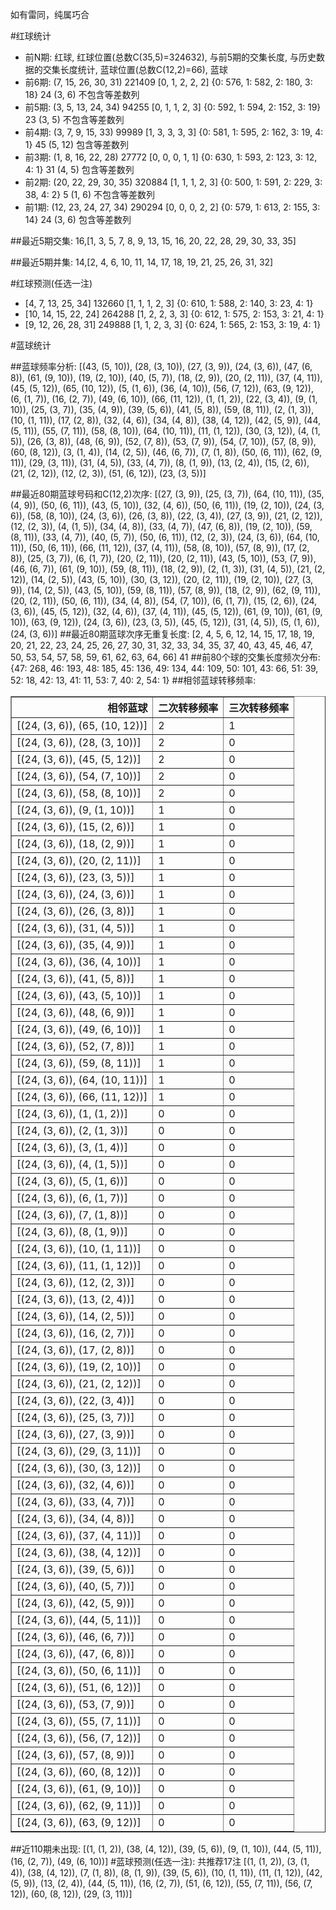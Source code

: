<!-- 
.. title: 大乐透16041期(2016-04-11)数据分析报告
.. slug: dlott-16041-2016-04-11-report
.. date: 2016-04-12 08:00:00 UTC+08:00
.. tags: Lottery
.. link: 
.. description: 
.. type: text
-->

如有雷同，纯属巧合

<!-- TEASER_END-->

#红球统计

- 前N期: 红球, 红球位置(总数C(35,5)=324632), 与前5期的交集长度, 与历史数据的交集长度统计, 蓝球位置(总数C(12,2)=66), 蓝球
- 前6期: (7, 15, 26, 30, 31) 221409 [0, 1, 2, 2, 2] {0: 576, 1: 582, 2: 180, 3: 18} 24 (3, 6) 不包含等差数列
- 前5期: (3, 5, 13, 24, 34) 94255 [0, 1, 1, 2, 3] {0: 592, 1: 594, 2: 152, 3: 19} 23 (3, 5) 不包含等差数列
- 前4期: (3, 7, 9, 15, 33) 99989 [1, 3, 3, 3, 3] {0: 581, 1: 595, 2: 162, 3: 19, 4: 1} 45 (5, 12) 包含等差数列
- 前3期: (1, 8, 16, 22, 28) 27772 [0, 0, 0, 1, 1] {0: 630, 1: 593, 2: 123, 3: 12, 4: 1} 31 (4, 5) 包含等差数列
- 前2期: (20, 22, 29, 30, 35) 320884 [1, 1, 1, 2, 3] {0: 500, 1: 591, 2: 229, 3: 38, 4: 2} 5 (1, 6) 不包含等差数列
- 前1期: (12, 23, 24, 27, 34) 290294 [0, 0, 0, 2, 2] {0: 579, 1: 613, 2: 155, 3: 14} 24 (3, 6) 包含等差数列

##最近5期交集:
16,[1, 3, 5, 7, 8, 9, 13, 15, 16, 20, 22, 28, 29, 30, 33, 35]

##最近5期并集:
14,[2, 4, 6, 10, 11, 14, 17, 18, 19, 21, 25, 26, 31, 32]

#红球预测(任选一注)

- [4, 7, 13, 25, 34] 132660 [1, 1, 1, 2, 3] {0: 610, 1: 588, 2: 140, 3: 23, 4: 1}
- [10, 14, 15, 22, 24] 264288 [1, 2, 2, 3, 3] {0: 612, 1: 575, 2: 153, 3: 21, 4: 1}
- [9, 12, 26, 28, 31] 249888 [1, 1, 2, 3, 3] {0: 624, 1: 565, 2: 153, 3: 19, 4: 1}

#蓝球统计

##蓝球频率分析:
[(43, (5, 10)), (28, (3, 10)), (27, (3, 9)), (24, (3, 6)), (47, (6, 8)), (61, (9, 10)), (19, (2, 10)), (40, (5, 7)), (18, (2, 9)), (20, (2, 11)), (37, (4, 11)), (45, (5, 12)), (65, (10, 12)), (5, (1, 6)), (36, (4, 10)), (56, (7, 12)), (63, (9, 12)), (6, (1, 7)), (16, (2, 7)), (49, (6, 10)), (66, (11, 12)), (1, (1, 2)), (22, (3, 4)), (9, (1, 10)), (25, (3, 7)), (35, (4, 9)), (39, (5, 6)), (41, (5, 8)), (59, (8, 11)), (2, (1, 3)), (10, (1, 11)), (17, (2, 8)), (32, (4, 6)), (34, (4, 8)), (38, (4, 12)), (42, (5, 9)), (44, (5, 11)), (55, (7, 11)), (58, (8, 10)), (64, (10, 11)), (11, (1, 12)), (30, (3, 12)), (4, (1, 5)), (26, (3, 8)), (48, (6, 9)), (52, (7, 8)), (53, (7, 9)), (54, (7, 10)), (57, (8, 9)), (60, (8, 12)), (3, (1, 4)), (14, (2, 5)), (46, (6, 7)), (7, (1, 8)), (50, (6, 11)), (62, (9, 11)), (29, (3, 11)), (31, (4, 5)), (33, (4, 7)), (8, (1, 9)), (13, (2, 4)), (15, (2, 6)), (21, (2, 12)), (12, (2, 3)), (51, (6, 12)), (23, (3, 5))]

##最近80期蓝球号码和C(12,2)次序:
 [(27, (3, 9)), (25, (3, 7)), (64, (10, 11)), (35, (4, 9)), (50, (6, 11)), (43, (5, 10)), (32, (4, 6)), (50, (6, 11)), (19, (2, 10)), (24, (3, 6)), (58, (8, 10)), (24, (3, 6)), (26, (3, 8)), (22, (3, 4)), (27, (3, 9)), (21, (2, 12)), (12, (2, 3)), (4, (1, 5)), (34, (4, 8)), (33, (4, 7)), (47, (6, 8)), (19, (2, 10)), (59, (8, 11)), (33, (4, 7)), (40, (5, 7)), (50, (6, 11)), (12, (2, 3)), (24, (3, 6)), (64, (10, 11)), (50, (6, 11)), (66, (11, 12)), (37, (4, 11)), (58, (8, 10)), (57, (8, 9)), (17, (2, 8)), (25, (3, 7)), (6, (1, 7)), (20, (2, 11)), (20, (2, 11)), (43, (5, 10)), (53, (7, 9)), (46, (6, 7)), (61, (9, 10)), (59, (8, 11)), (18, (2, 9)), (2, (1, 3)), (31, (4, 5)), (21, (2, 12)), (14, (2, 5)), (43, (5, 10)), (30, (3, 12)), (20, (2, 11)), (19, (2, 10)), (27, (3, 9)), (14, (2, 5)), (43, (5, 10)), (59, (8, 11)), (57, (8, 9)), (18, (2, 9)), (62, (9, 11)), (20, (2, 11)), (50, (6, 11)), (34, (4, 8)), (54, (7, 10)), (6, (1, 7)), (15, (2, 6)), (24, (3, 6)), (45, (5, 12)), (32, (4, 6)), (37, (4, 11)), (45, (5, 12)), (61, (9, 10)), (61, (9, 10)), (63, (9, 12)), (24, (3, 6)), (23, (3, 5)), (45, (5, 12)), (31, (4, 5)), (5, (1, 6)), (24, (3, 6))]
##最近80期蓝球次序无重复长度:
 [2, 4, 5, 6, 12, 14, 15, 17, 18, 19, 20, 21, 22, 23, 24, 25, 26, 27, 30, 31, 32, 33, 34, 35, 37, 40, 43, 45, 46, 47, 50, 53, 54, 57, 58, 59, 61, 62, 63, 64, 66] 41
##前80个球的交集长度频次分布:
{47: 268, 46: 193, 48: 185, 45: 136, 49: 134, 44: 109, 50: 101, 43: 66, 51: 39, 52: 18, 42: 13, 41: 11, 53: 7, 40: 2, 54: 1}
##相邻蓝球转移频率:
 <table border="1" class="table table-striped dataframe">
  <thead>
    <tr style="text-align: right;">
      <th>相邻蓝球</th>
      <th>二次转移频率</th>
      <th>三次转移频率</th>
    </tr>
  </thead>
  <tbody>
    <tr>
      <td>[(24, (3, 6)), (65, (10, 12))]</td>
      <td>2</td>
      <td>1</td>
    </tr>
    <tr>
      <td>[(24, (3, 6)), (28, (3, 10))]</td>
      <td>2</td>
      <td>0</td>
    </tr>
    <tr>
      <td>[(24, (3, 6)), (45, (5, 12))]</td>
      <td>2</td>
      <td>0</td>
    </tr>
    <tr>
      <td>[(24, (3, 6)), (54, (7, 10))]</td>
      <td>2</td>
      <td>0</td>
    </tr>
    <tr>
      <td>[(24, (3, 6)), (58, (8, 10))]</td>
      <td>2</td>
      <td>0</td>
    </tr>
    <tr>
      <td>[(24, (3, 6)), (9, (1, 10))]</td>
      <td>1</td>
      <td>0</td>
    </tr>
    <tr>
      <td>[(24, (3, 6)), (15, (2, 6))]</td>
      <td>1</td>
      <td>0</td>
    </tr>
    <tr>
      <td>[(24, (3, 6)), (18, (2, 9))]</td>
      <td>1</td>
      <td>0</td>
    </tr>
    <tr>
      <td>[(24, (3, 6)), (20, (2, 11))]</td>
      <td>1</td>
      <td>0</td>
    </tr>
    <tr>
      <td>[(24, (3, 6)), (23, (3, 5))]</td>
      <td>1</td>
      <td>0</td>
    </tr>
    <tr>
      <td>[(24, (3, 6)), (24, (3, 6))]</td>
      <td>1</td>
      <td>0</td>
    </tr>
    <tr>
      <td>[(24, (3, 6)), (26, (3, 8))]</td>
      <td>1</td>
      <td>0</td>
    </tr>
    <tr>
      <td>[(24, (3, 6)), (31, (4, 5))]</td>
      <td>1</td>
      <td>0</td>
    </tr>
    <tr>
      <td>[(24, (3, 6)), (35, (4, 9))]</td>
      <td>1</td>
      <td>0</td>
    </tr>
    <tr>
      <td>[(24, (3, 6)), (36, (4, 10))]</td>
      <td>1</td>
      <td>0</td>
    </tr>
    <tr>
      <td>[(24, (3, 6)), (41, (5, 8))]</td>
      <td>1</td>
      <td>0</td>
    </tr>
    <tr>
      <td>[(24, (3, 6)), (43, (5, 10))]</td>
      <td>1</td>
      <td>0</td>
    </tr>
    <tr>
      <td>[(24, (3, 6)), (48, (6, 9))]</td>
      <td>1</td>
      <td>0</td>
    </tr>
    <tr>
      <td>[(24, (3, 6)), (49, (6, 10))]</td>
      <td>1</td>
      <td>0</td>
    </tr>
    <tr>
      <td>[(24, (3, 6)), (52, (7, 8))]</td>
      <td>1</td>
      <td>0</td>
    </tr>
    <tr>
      <td>[(24, (3, 6)), (59, (8, 11))]</td>
      <td>1</td>
      <td>0</td>
    </tr>
    <tr>
      <td>[(24, (3, 6)), (64, (10, 11))]</td>
      <td>1</td>
      <td>0</td>
    </tr>
    <tr>
      <td>[(24, (3, 6)), (66, (11, 12))]</td>
      <td>1</td>
      <td>0</td>
    </tr>
    <tr>
      <td>[(24, (3, 6)), (1, (1, 2))]</td>
      <td>0</td>
      <td>0</td>
    </tr>
    <tr>
      <td>[(24, (3, 6)), (2, (1, 3))]</td>
      <td>0</td>
      <td>0</td>
    </tr>
    <tr>
      <td>[(24, (3, 6)), (3, (1, 4))]</td>
      <td>0</td>
      <td>0</td>
    </tr>
    <tr>
      <td>[(24, (3, 6)), (4, (1, 5))]</td>
      <td>0</td>
      <td>0</td>
    </tr>
    <tr>
      <td>[(24, (3, 6)), (5, (1, 6))]</td>
      <td>0</td>
      <td>0</td>
    </tr>
    <tr>
      <td>[(24, (3, 6)), (6, (1, 7))]</td>
      <td>0</td>
      <td>0</td>
    </tr>
    <tr>
      <td>[(24, (3, 6)), (7, (1, 8))]</td>
      <td>0</td>
      <td>0</td>
    </tr>
    <tr>
      <td>[(24, (3, 6)), (8, (1, 9))]</td>
      <td>0</td>
      <td>0</td>
    </tr>
    <tr>
      <td>[(24, (3, 6)), (10, (1, 11))]</td>
      <td>0</td>
      <td>0</td>
    </tr>
    <tr>
      <td>[(24, (3, 6)), (11, (1, 12))]</td>
      <td>0</td>
      <td>0</td>
    </tr>
    <tr>
      <td>[(24, (3, 6)), (12, (2, 3))]</td>
      <td>0</td>
      <td>0</td>
    </tr>
    <tr>
      <td>[(24, (3, 6)), (13, (2, 4))]</td>
      <td>0</td>
      <td>0</td>
    </tr>
    <tr>
      <td>[(24, (3, 6)), (14, (2, 5))]</td>
      <td>0</td>
      <td>0</td>
    </tr>
    <tr>
      <td>[(24, (3, 6)), (16, (2, 7))]</td>
      <td>0</td>
      <td>0</td>
    </tr>
    <tr>
      <td>[(24, (3, 6)), (17, (2, 8))]</td>
      <td>0</td>
      <td>0</td>
    </tr>
    <tr>
      <td>[(24, (3, 6)), (19, (2, 10))]</td>
      <td>0</td>
      <td>0</td>
    </tr>
    <tr>
      <td>[(24, (3, 6)), (21, (2, 12))]</td>
      <td>0</td>
      <td>0</td>
    </tr>
    <tr>
      <td>[(24, (3, 6)), (22, (3, 4))]</td>
      <td>0</td>
      <td>0</td>
    </tr>
    <tr>
      <td>[(24, (3, 6)), (25, (3, 7))]</td>
      <td>0</td>
      <td>0</td>
    </tr>
    <tr>
      <td>[(24, (3, 6)), (27, (3, 9))]</td>
      <td>0</td>
      <td>0</td>
    </tr>
    <tr>
      <td>[(24, (3, 6)), (29, (3, 11))]</td>
      <td>0</td>
      <td>0</td>
    </tr>
    <tr>
      <td>[(24, (3, 6)), (30, (3, 12))]</td>
      <td>0</td>
      <td>0</td>
    </tr>
    <tr>
      <td>[(24, (3, 6)), (32, (4, 6))]</td>
      <td>0</td>
      <td>0</td>
    </tr>
    <tr>
      <td>[(24, (3, 6)), (33, (4, 7))]</td>
      <td>0</td>
      <td>0</td>
    </tr>
    <tr>
      <td>[(24, (3, 6)), (34, (4, 8))]</td>
      <td>0</td>
      <td>0</td>
    </tr>
    <tr>
      <td>[(24, (3, 6)), (37, (4, 11))]</td>
      <td>0</td>
      <td>0</td>
    </tr>
    <tr>
      <td>[(24, (3, 6)), (38, (4, 12))]</td>
      <td>0</td>
      <td>0</td>
    </tr>
    <tr>
      <td>[(24, (3, 6)), (39, (5, 6))]</td>
      <td>0</td>
      <td>0</td>
    </tr>
    <tr>
      <td>[(24, (3, 6)), (40, (5, 7))]</td>
      <td>0</td>
      <td>0</td>
    </tr>
    <tr>
      <td>[(24, (3, 6)), (42, (5, 9))]</td>
      <td>0</td>
      <td>0</td>
    </tr>
    <tr>
      <td>[(24, (3, 6)), (44, (5, 11))]</td>
      <td>0</td>
      <td>0</td>
    </tr>
    <tr>
      <td>[(24, (3, 6)), (46, (6, 7))]</td>
      <td>0</td>
      <td>0</td>
    </tr>
    <tr>
      <td>[(24, (3, 6)), (47, (6, 8))]</td>
      <td>0</td>
      <td>0</td>
    </tr>
    <tr>
      <td>[(24, (3, 6)), (50, (6, 11))]</td>
      <td>0</td>
      <td>0</td>
    </tr>
    <tr>
      <td>[(24, (3, 6)), (51, (6, 12))]</td>
      <td>0</td>
      <td>0</td>
    </tr>
    <tr>
      <td>[(24, (3, 6)), (53, (7, 9))]</td>
      <td>0</td>
      <td>0</td>
    </tr>
    <tr>
      <td>[(24, (3, 6)), (55, (7, 11))]</td>
      <td>0</td>
      <td>0</td>
    </tr>
    <tr>
      <td>[(24, (3, 6)), (56, (7, 12))]</td>
      <td>0</td>
      <td>0</td>
    </tr>
    <tr>
      <td>[(24, (3, 6)), (57, (8, 9))]</td>
      <td>0</td>
      <td>0</td>
    </tr>
    <tr>
      <td>[(24, (3, 6)), (60, (8, 12))]</td>
      <td>0</td>
      <td>0</td>
    </tr>
    <tr>
      <td>[(24, (3, 6)), (61, (9, 10))]</td>
      <td>0</td>
      <td>0</td>
    </tr>
    <tr>
      <td>[(24, (3, 6)), (62, (9, 11))]</td>
      <td>0</td>
      <td>0</td>
    </tr>
    <tr>
      <td>[(24, (3, 6)), (63, (9, 12))]</td>
      <td>0</td>
      <td>0</td>
    </tr>
  </tbody>
</table>
##近110期未出现:
 [(1, (1, 2)), (38, (4, 12)), (39, (5, 6)), (9, (1, 10)), (44, (5, 11)), (16, (2, 7)), (49, (6, 10))]
#蓝球预测(任选一注):
共推荐17注
 [(1, (1, 2)), (3, (1, 4)), (38, (4, 12)), (7, (1, 8)), (8, (1, 9)), (39, (5, 6)), (10, (1, 11)), (11, (1, 12)), (42, (5, 9)), (13, (2, 4)), (44, (5, 11)), (16, (2, 7)), (51, (6, 12)), (55, (7, 11)), (56, (7, 12)), (60, (8, 12)), (29, (3, 11))]

